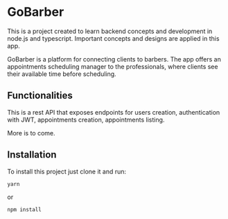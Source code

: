 # GoBarber
This is a project created to learn backend concepts and development in node.js and typescript. Important concepts and designs are applied in this app.

GoBarber is a platform for connecting clients to barbers. The app offers an appointments scheduling manager to the professionals, where clients see their available time before scheduling.


## Functionalities
This is a rest API that exposes endpoints for users creation, authentication with JWT, appointments creation, appointments listing. 

More is to come.

## Installation
To install this project just clone it and run:

```
yarn
```
or
```
npm install
```
 
